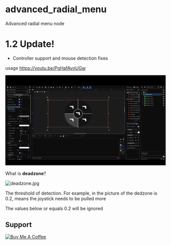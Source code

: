 # advanced_radial_menu

Advanced radial menu node

# 1.2 Update!
* Controller support and mouse detection fixes


usage
https://youtu.be/PgHafAvnUGw

![icon](/preview.png)






What is **deadzone**?

![deadzone.jpg](https://i.postimg.cc/QCgLZL9k/fcc4ae0b.jpg)

The threshold of detection. For example, in the picture of the dedzone is 0.2, means the joystick needs to be pulled more

The values ​​below or equals 0.2 will be ignored



## Support

<a href="https://www.buymeacoffee.com/verdicted" target="_blank"><img src="https://cdn.buymeacoffee.com/buttons/default-orange.png" alt="Buy Me A Coffee" height="41" width="174"></a>
